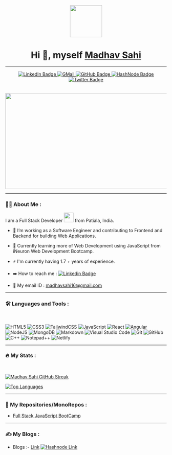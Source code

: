 <div id="header" align="center">
  <img src="https://media.giphy.com/media/M9gbBd9nbDrOTu1Mqx/giphy.gif" width="100"/>
  
  # Hi :wave:, myself [Madhav Sahi](https://github.com/MadhavSahi)
  
  <hr>
  <div id="badges">
  <a href="https://www.linkedin.com/in/madhav-sahi-6a2305161/" target="_blank">
    <img src="https://img.shields.io/badge/LinkedIn-blue?style=for-the-badge&logo=linkedin&logoColor=white" target="_blank" alt="LinkedIn Badge"/>
  </a>
  <a href="https://mail.google.com/mail/?view=cm&fs=1&tf=1&to=madhavsahi16@gmail.com" target="_blank">
    <img src="https://img.shields.io/badge/Gmail-D14836?style=for-the-badge&logo=gmail&logoColor=white" alt="GMail"/>
  </a>
  <a href="https://github.com/MadhavSahi" target="_blank">
    <img src="https://img.shields.io/badge/github-%23121011.svg?style=for-the-badge&logo=github&logoColor=white" alt="GitHub Badge"/>
  </a>
  <a href="https://madhavsahi.hashnode.dev/" target="_blank">
    <img src="https://img.shields.io/badge/Hashnode-2962FF?style=for-the-badge&logo=hashnode&logoColor=white" alt="HashNode Badge"/>
  </a>
  <a href="https://twitter.com/Madhavvv_" target="_blank">
    <img src="https://img.shields.io/badge/Twitter-blue?style=for-the-badge&logo=twitter&logoColor=white" alt="Twitter Badge"/>
  </a>
  
</div>
</div>
<br>
<br>
<div align="center">
  <img src="https://media.giphy.com/media/dWesBcTLavkZuG35MI/giphy.gif" width="600" height="300"/>
</div>

---

### :man_technologist: About Me :
I am a Full Stack Developer <img src="https://media.giphy.com/media/WUlplcMpOCEmTGBtBW/giphy.gif" width="30"> from Patiala, India.

- :telescope: I’m working as a Software Engineer and contributing to Frontend and Backend for building Web Applications.

- :seedling: Currently learning more of Web Development using JavaScript from iNeuron Web Development Bootcamp.

- :zap: I'm currently having 1.7 + years of experience.

- :arrow_right: How to reach me :  [![Linkedin Badge](https://img.shields.io/badge/-MadhavSahi-blue?style=flat&logo=Linkedin&logoColor=white)](https://www.linkedin.com/in/madhav-sahi-6a2305161/)

- :email: My email ID : madhavsahi16@gmail.com
---

### :hammer_and_wrench: Languages and Tools :

<br>
<div>

![HTML5](https://img.shields.io/badge/html5-%23E34F26.svg?style=for-the-badge&logo=html5&logoColor=white)
![CSS3](https://img.shields.io/badge/css3-%231572B6.svg?style=for-the-badge&logo=css3&logoColor=white)
![TailwindCSS](https://img.shields.io/badge/tailwindcss-%2338B2AC.svg?style=for-the-badge&logo=tailwind-css&logoColor=white)
![JavaScript](https://img.shields.io/badge/javascript-%23323330.svg?style=for-the-badge&logo=javascript&logoColor=%23F7DF1E)
![React](https://img.shields.io/badge/react-%2320232a.svg?style=for-the-badge&logo=react&logoColor=%2361DAFB)
![Angular](https://img.shields.io/badge/angular-%23DD0031.svg?style=for-the-badge&logo=angular&logoColor=white)
![NodeJS](https://img.shields.io/badge/node.js-6DA55F?style=for-the-badge&logo=node.js&logoColor=white)
![MongoDB](https://img.shields.io/badge/MongoDB-%234ea94b.svg?style=for-the-badge&logo=mongodb&logoColor=white)
![Markdown](https://img.shields.io/badge/markdown-%23000000.svg?style=for-the-badge&logo=markdown&logoColor=white)
![Visual Studio Code](https://img.shields.io/badge/Visual%20Studio%20Code-0078d7.svg?style=for-the-badge&logo=visual-studio-code&logoColor=white)
![Git](https://img.shields.io/badge/git-%23F05033.svg?style=for-the-badge&logo=git&logoColor=white)
![GitHub](https://img.shields.io/badge/github-%23121011.svg?style=for-the-badge&logo=github&logoColor=white)
![C++](https://img.shields.io/badge/c++-%2300599C.svg?style=for-the-badge&logo=c%2B%2B&logoColor=white)
![Notepad++](https://img.shields.io/badge/Notepad++-90E59A.svg?style=for-the-badge&logo=notepad%2b%2b&logoColor=black)
![Netlify](https://img.shields.io/badge/netlify-%23000000.svg?style=for-the-badge&logo=netlify&logoColor=#00C7B7)

</div>

---

### :fire: My Stats :

<br>

[![Madhav Sahi GitHub Streak](http://github-readme-streak-stats.herokuapp.com?user=MadhavSahi&theme=dark&background=000000)](https://github.com/MadhavSahi/)

[![Top Languages](https://github-readme-stats.vercel.app/api/top-langs/?username=MadhavSahi&hide=hack)](https://github.com/MadhavSahi/)

---

### :file_folder: My Repositories/MonoRepos :

- [Full Stack JavaScript BootCamp](https://github.com/MadhavSahi/FullStack-JavaScript-2022-23 "Repo Link")

---

### :writing_hand: My Blogs :

- Blogs :- [Link](https://madhavsahi.hashnode.dev/) [![Hashnode Link](https://img.shields.io/badge/Hashnode-2962FF?style=for-the-badge&logo=hashnode&logoColor=white "Hashnode Link")](https://madhavsahi.hashnode.dev/)

